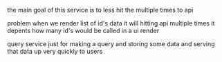 the main goal of this service is to less hit the multiple times to api

problem
when we render list of id's data it will hitting api multiple times
it depents how many id's would be called in a ui render

query service just for making a query and storing some data and serving that data up very
quickly to users
